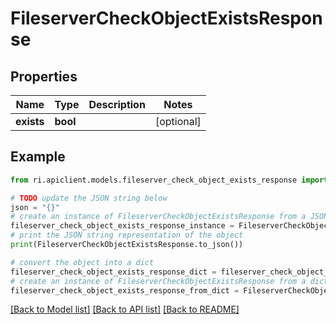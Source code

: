# FileserverCheckObjectExistsResponse


## Properties

Name | Type | Description | Notes
------------ | ------------- | ------------- | -------------
**exists** | **bool** |  | [optional] 

## Example

```python
from ri.apiclient.models.fileserver_check_object_exists_response import FileserverCheckObjectExistsResponse

# TODO update the JSON string below
json = "{}"
# create an instance of FileserverCheckObjectExistsResponse from a JSON string
fileserver_check_object_exists_response_instance = FileserverCheckObjectExistsResponse.from_json(json)
# print the JSON string representation of the object
print(FileserverCheckObjectExistsResponse.to_json())

# convert the object into a dict
fileserver_check_object_exists_response_dict = fileserver_check_object_exists_response_instance.to_dict()
# create an instance of FileserverCheckObjectExistsResponse from a dict
fileserver_check_object_exists_response_from_dict = FileserverCheckObjectExistsResponse.from_dict(fileserver_check_object_exists_response_dict)
```
[[Back to Model list]](../README.md#documentation-for-models) [[Back to API list]](../README.md#documentation-for-api-endpoints) [[Back to README]](../README.md)

